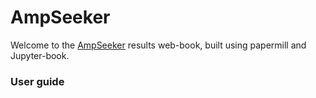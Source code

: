 # AmpSeeker

Welcome to the [AmpSeeker](https://github.com/sanjaynagi/AmpSeeker/) results web-book, built using papermill and Jupyter-book.

### User guide 


```{tableofcontents}
```
